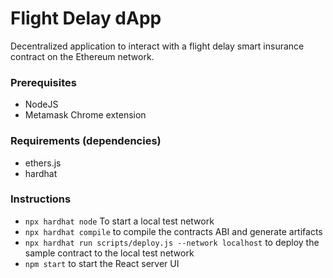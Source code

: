 # Flight Delay dApp
Decentralized application to interact with a flight delay smart insurance contract on the Ethereum network.

### Prerequisites
- NodeJS
- Metamask Chrome extension

### Requirements (dependencies)
- ethers.js
- hardhat

### Instructions
- `npx hardhat node` To start a local test network
- `npx hardhat compile` to compile the contracts ABI and generate artifacts
- `npx hardhat run scripts/deploy.js --network localhost` to deploy the sample contract to the local test network
- `npm start` to start the React server UI
